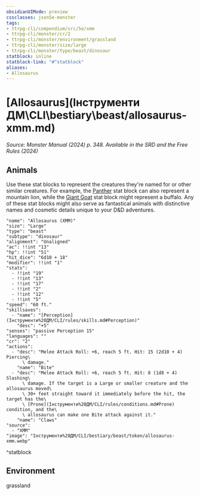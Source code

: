 ```yaml
---
obsidianUIMode: preview
cssclasses: json5e-monster
tags:
- ttrpg-cli/compendium/src/5e/xmm
- ttrpg-cli/monster/cr/2
- ttrpg-cli/monster/environment/grassland
- ttrpg-cli/monster/size/large
- ttrpg-cli/monster/type/beast/dinosaur
statblock: inline
statblock-link: "#^statblock"
aliases:
- Allosaurus
---
```

# [Allosaurus](Інструменти ДМ\CLI\bestiary\beast/allosaurus-xmm.md)
*Source: Monster Manual (2024) p. 348. Available in the <span title='Systems Reference Document (5.2)'>SRD</span> and the Free Rules (2024)*  

## Animals

Use these stat blocks to represent the creatures they're named for or other similar creatures. For example, the [Panther](Інструменти%20ДМ/CLI/bestiary/beast/panther-xmm.md) stat block can also represent a mountain lion, while the [Giant Goat](Інструменти%20ДМ/CLI/bestiary/beast/giant-goat-xmm.md) stat block might represent a buffalo. Any of these stat blocks might also serve as fantastical animals with distinctive names and cosmetic details unique to your D&D adventures.

```statblock
"name": "Allosaurus (XMM)"
"size": "Large"
"type": "beast"
"subtype": "dinosaur"
"alignment": "Unaligned"
"ac": !!int "13"
"hp": !!int "51"
"hit_dice": "6d10 + 18"
"modifier": !!int "1"
"stats":
  - !!int "19"
  - !!int "13"
  - !!int "17"
  - !!int "2"
  - !!int "12"
  - !!int "5"
"speed": "60 ft."
"skillsaves":
  - "name": "[Perception](Інструменти%20ДМ/CLI/rules/skills.md#Perception)"
    "desc": "+5"
"senses": "passive Perception 15"
"languages": ""
"cr": "2"
"actions":
  - "desc": "Melee Attack Roll: +6, reach 5 ft. Hit: 15 (2d10 + 4) Piercing\
      \ damage."
    "name": "Bite"
  - "desc": "Melee Attack Roll: +6, reach 5 ft. Hit: 8 (1d8 + 4) Slashing\
      \ damage. If the target is a Large or smaller creature and the allosaurus moved\
      \ 30+ feet straight toward it immediately before the hit, the target has the\
      \ [Prone](Інструменти%20ДМ/CLI/rules/conditions.md#Prone) condition, and the\
      \ allosaurus can make one Bite attack against it."
    "name": "Claws"
"source":
  - "XMM"
"image": "Інструменти%20ДМ/CLI/bestiary/beast/token/allosaurus-xmm.webp"
```
^statblock

## Environment

grassland